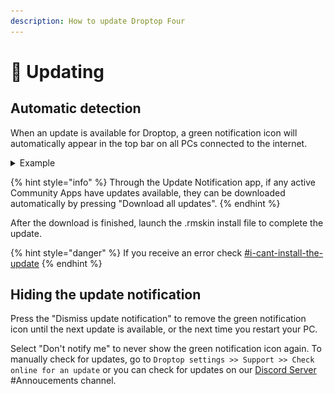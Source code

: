 ```yaml
---
description: How to update Droptop Four
---
```


# 🔼 Updating

## Automatic detection

When an update is available for Droptop, a green notification icon will automatically appear in the top bar on all PCs connected to the internet.

<details>

<summary>Example</summary>

![Update app screenshot](../.gitbook/assets/UpdateApp.png)



</details>

{% hint style="info" %}
Through the Update Notification app, if any active Community Apps have updates available, they can be downloaded automatically by pressing "Download all updates".
{% endhint %}

After the download is finished, launch the .rmskin install file to complete the update.

{% hint style="danger" %}
If you receive an error check [#i-cant-install-the-update](../help/faqs.md#i-cant-install-the-update "mention")
{% endhint %}

## Hiding the update notification

Press the "Dismiss update notification" to remove the green notification icon until the next update is available, or the next time you restart your PC.

Select "Don't notify me" to never show the green notification icon again. To manually check for updates, go to `Droptop settings >> Support >> Check online for an update` or you can check for updates on our [Discord Server](https://droptopfour.com/discord) #Annoucements channel.
